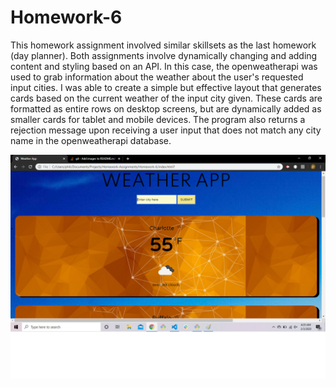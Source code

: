 # Homework-6
This homework assignment involved similar skillsets as the last homework (day planner). Both assignments involve dynamically changing and adding content and styling based on an API. In this case, the openweatherapi was used to grab information about the weather about the user's requested input cities.
I was able to create a simple but effective layout that generates cards based on the current weather of the input city given. These cards are formatted as entire rows on desktop screens, but are dynamically added as smaller cards for tablet and mobile devices. 
The program also returns a rejection message upon receiving a user input that does not match any city name in the openweatherapi database.

![alt text](assets/screen1.png)